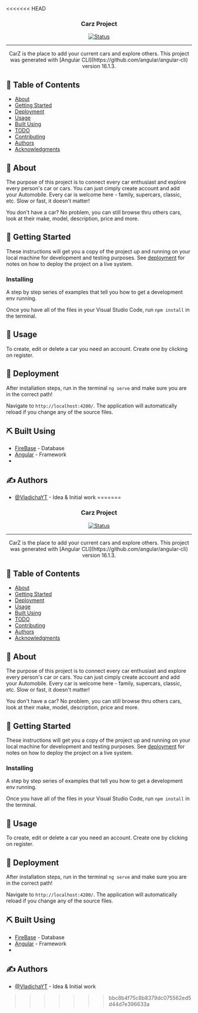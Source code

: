 <<<<<<< HEAD
<h3 align="center">Carz Project</h3>

<div align="center">

  [![Status](https://img.shields.io/badge/status-active-success.svg)]() 

</div>

---

<p align="center"> CarZ is the place to add your current cars and explore others. This project was generated with [Angular CLI](https://github.com/angular/angular-cli) version 16.1.3.
    <br>
</p>

## 📝 Table of Contents
- [About](#about)
- [Getting Started](#getting_started)
- [Deployment](#deployment)
- [Usage](#usage)
- [Built Using](#built_using)
- [TODO](../TODO.md)
- [Contributing](../CONTRIBUTING.md)
- [Authors](#authors)
- [Acknowledgments](#acknowledgement)

## 🧐 About <a name = "about"></a>
  <p> The purpose of this project is to connect every car enthusiast and explore every person's car or cars. You can just cimply create account and add your Automobile. Every car is welcome here - family, supercars, classic, etc. Slow or fast, it doesn't matter! </p>
  <p> You don't have a car? No problem, you can still browse thru others cars, look at their make, model, description, price and more. </p>

## 🏁 Getting Started <a name = "getting_started"></a>
These instructions will get you a copy of the project up and running on your local machine for development and testing purposes. See [deployment](#deployment) for notes on how to deploy the project on a live system.

### Installing
A step by step series of examples that tell you how to get a development env running.

Once you have all of the files in your Visual Studio Code, run ```npm install``` in the terminal.

## 🎈 Usage <a name="usage"></a>
To create, edit or delete a car you need an account. Create one by clicking on register. 

## 🚀 Deployment <a name = "deployment"></a>
After installation steps, run in the terminal ```ng serve``` and make sure you are in the correct path!

Navigate to `http://localhost:4200/`. The application will automatically reload if you change any of the source files.

## ⛏️ Built Using <a name = "built_using"></a>
- [FireBase](firebase.google.com) - Database
- [Angular](angular.io) - Framework
- 
## ✍️ Authors <a name = "authors"></a>
- [@VladichaYT](https://github.com/VladichaYT) - Idea & Initial work
=======
<h3 align="center">Carz Project</h3>

<div align="center">

  [![Status](https://img.shields.io/badge/status-active-success.svg)]() 

</div>

---

<p align="center"> CarZ is the place to add your current cars and explore others. This project was generated with [Angular CLI](https://github.com/angular/angular-cli) version 16.1.3.
    <br>
</p>

## 📝 Table of Contents
- [About](#about)
- [Getting Started](#getting_started)
- [Deployment](#deployment)
- [Usage](#usage)
- [Built Using](#built_using)
- [TODO](../TODO.md)
- [Contributing](../CONTRIBUTING.md)
- [Authors](#authors)
- [Acknowledgments](#acknowledgement)

## 🧐 About <a name = "about"></a>
  <p> The purpose of this project is to connect every car enthusiast and explore every person's car or cars. You can just cimply create account and add your Automobile. Every car is welcome here - family, supercars, classic, etc. Slow or fast, it doesn't matter! </p>
  <p> You don't have a car? No problem, you can still browse thru others cars, look at their make, model, description, price and more. </p>

## 🏁 Getting Started <a name = "getting_started"></a>
These instructions will get you a copy of the project up and running on your local machine for development and testing purposes. See [deployment](#deployment) for notes on how to deploy the project on a live system.

### Installing
A step by step series of examples that tell you how to get a development env running.

Once you have all of the files in your Visual Studio Code, run ```npm install``` in the terminal.

## 🎈 Usage <a name="usage"></a>
To create, edit or delete a car you need an account. Create one by clicking on register. 

## 🚀 Deployment <a name = "deployment"></a>
After installation steps, run in the terminal ```ng serve``` and make sure you are in the correct path!

Navigate to `http://localhost:4200/`. The application will automatically reload if you change any of the source files.

## ⛏️ Built Using <a name = "built_using"></a>
- [FireBase](firebase.google.com) - Database
- [Angular](angular.io) - Framework
- 
## ✍️ Authors <a name = "authors"></a>
- [@VladichaYT](https://github.com/VladichaYT) - Idea & Initial work
>>>>>>> bbc8b4f75c8b8379dc075562ed5d44d7e396633a
